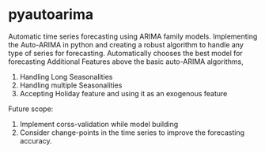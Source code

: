 # pyautoarima
Automatic time series forecasting using ARIMA family models. 
Implementing the Auto-ARIMA in python and creating a robust algorithm to handle any type of series for forecasting. Automatically chooses the best model for forecasting
Additional Features above the basic auto-ARIMA algorithms,
1. Handling Long Seasonalities
2. Handling multiple Seasonalities
3. Accepting Holiday feature and using it as an exogenous feature

Future scope:
1. Implement corss-validation while model building
2. Consider change-points in the time series to improve the forecasting accuracy.
